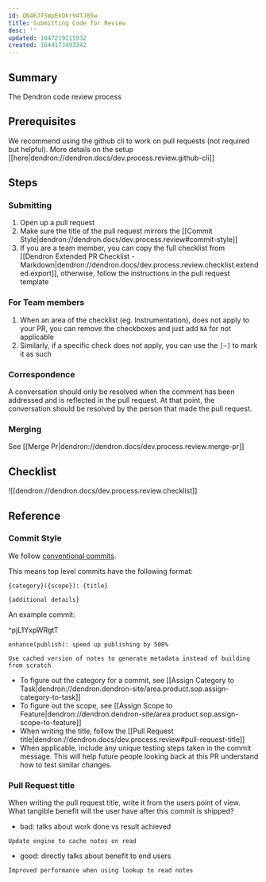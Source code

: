 ```yaml
---
id: QN46JTSWpEkDkr94TJ85w
title: Submitting Code for Review
desc: ''
updated: 1647219215932
created: 1644173493342
---
```


## Summary

The Dendron code review process

## Prerequisites

We recommend using the github cli to work on pull requests (not required but helpful). More details on the setup [[here|dendron://dendron.docs/dev.process.review.github-cli]]

## Steps

### Submitting
1. Open up a pull request 
1. Make sure the title of the pull request mirrors the [[Commit Style|dendron://dendron.docs/dev.process.review#commit-style]]
1. If you are a team member, you can copy the full checklist from [[Dendron Extended PR Checklist - Markdown|dendron://dendron.docs/dev.process.review.checklist.extended.export]], otherwise, follow the instructions in the pull request template

### For Team members
1. When an area of the checklist (eg. Instrumentation), does not apply to your PR, you can remove the checkboxes and just add `NA` for not applicable
1. Similarly, if a specific check does not apply, you can use the `[~]` to mark it as such

### Correspondence

A conversation should only be resolved when the comment has been addressed and is reflected in the pull request. 
At that point, the conversation should be resolved by the person that made the pull request. 

### Merging
See [[Merge Pr|dendron://dendron.docs/dev.process.review.merge-pr]]

## Checklist
![[dendron://dendron.docs/dev.process.review.checklist]]

## Reference

### Commit Style

We follow [conventional commits](https://www.conventionalcommits.org/en/v1.0.0/).

This means top level commits have the following format:

```
{category}({scope}): {title}

{additional details}
```

An example commit:

^pjL1YxpWRgtT
``` 
enhance(publish): speed up publishing by 500%

Use cached version of notes to generate metadata instead of building from scratch
```

* To figure out the category for a commit, see [[Assign Category to Task|dendron://dendron.dendron-site/area.product.sop.assign-category-to-task]]
* To figure out the scope, see [[Assign Scope to Feature|dendron://dendron.dendron-site/area.product.sop.assign-scope-to-feature]]
* When writing the title, follow the [[Pull Request title|dendron://dendron.docs/dev.process.review#pull-request-title]]
* When applicable, include any unique testing steps taken in the commit message. This will help future people looking back at this PR understand how to test similar changes.


### Pull Request title

When writing the pull request title, write it from the users point of view. What tangible benefit will the user have after this commit is shipped?

- bad: talks about work done vs result achieved
```
Update engine to cache notes on read
```

- good: directly talks about benefit to end users
```
Improved performance when using lookup to read notes
```